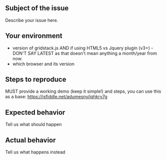 ## Subject of the issue
Describe your issue here.

## Your environment
* version of gridstack.js AND if using HTML5 vs Jquery plugin (v3+) - DON'T SAY LATEST as that doesn't mean anything a month/year from now.
* which browser and its version

## Steps to reproduce
MUST provide a working demo (keep it simple!) and steps, you can use this as a base:
https://jsfiddle.net/adumesny/jqhkry7g

## Expected behavior
Tell us what should happen

## Actual behavior
Tell us what happens instead
